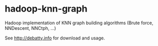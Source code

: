 hadoop-knn-graph
================

Hadoop implementation of KNN graph building algorithms (Brute force, NNDescent, NNCtph, ...)

See http://debatty.info for download and usage.
